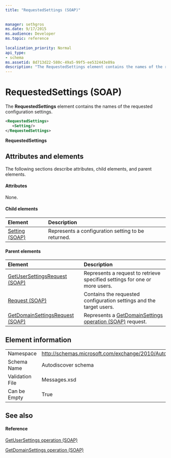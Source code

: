 ```yaml
---
title: "RequestedSettings (SOAP)"
 
 
manager: sethgros
ms.date: 9/17/2015
ms.audience: Developer
ms.topic: reference
 
localization_priority: Normal
api_type:
- schema
ms.assetid: 8d713d22-580c-49a5-99f5-ee532443e89a
description: "The RequestedSettings element contains the names of the requested configuration settings."
---
```


# RequestedSettings (SOAP)

The **RequestedSettings** element contains the names of the requested configuration settings. 
  
```XML
<RequestedSettings>
   <Setting/>
</RequestedSettings>
```

 **RequestedSettings**
## Attributes and elements

The following sections describe attributes, child elements, and parent elements.
  
#### Attributes

None.
  
#### Child elements

|**Element**|**Description**|
|:-----|:-----|
|[Setting (SOAP)](setting-soap.md) <br/> |Represents a configuration setting to be returned.  <br/> |
   
#### Parent elements

|**Element**|**Description**|
|:-----|:-----|
|[GetUserSettingsRequest (SOAP)](getusersettingsrequest-soap.md) <br/> |Represents a request to retrieve specified settings for one or more users.  <br/> |
|[Request (SOAP)](request-soap.md) <br/> |Contains the requested configuration settings and the target users.  <br/> |
|[GetDomainSettingsRequest (SOAP)](getdomainsettingsrequest-soap.md) <br/> |Represents a [GetDomainSettings operation (SOAP)](getdomainsettings-operation-soap.md) request.  <br/> |
   
## Element information

|||
|:-----|:-----|
|Namespace  <br/> |http://schemas.microsoft.com/exchange/2010/Autodiscover  <br/> |
|Schema Name  <br/> |Autodiscover schema  <br/> |
|Validation File  <br/> |Messages.xsd  <br/> |
|Can be Empty  <br/> |True  <br/> |
   
## See also

#### Reference

[GetUserSettings operation (SOAP)](getusersettings-operation-soap.md)
  
[GetDomainSettings operation (SOAP)](getdomainsettings-operation-soap.md)

